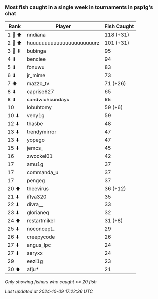 ### Most fish caught in a single week in tournaments in psp1g's chat
| Rank | Player | Fish Caught |
|------|--------|-----------|
| 1 🥇 ⬆ | nndiana  | 118 (+31) |
| 2 🥈 ⬆ | huuuuuuuuuuuuuuuuuuuuuurz  | 101 (+31) |
| 3 🥉 ⬇ | bubinga  | 95 |
| 4 ⬇ | benciee  | 94 |
| 5 ⬇ | fonuwu  | 83 |
| 6 ⬇ | jr_mime  | 73 |
| 7 ⬆ | mazzo_tv  | 71 (+26) |
| 8 ⬇ | caprise627  | 65 |
| 8 ⬇ | sandwichsundays  | 65 |
| 10  | lobuhtomy  | 59 (+6) |
| 10 ⬇ | veny1g  | 59 |
| 12 ⬇ | thasbe  | 48 |
| 13 ⬇ | trendymirror  | 47 |
| 13 ⬇ | yopego  | 47 |
| 15 ⬇ | jemcs_  | 45 |
| 16  | zwockel01  | 42 |
| 17  | amu1g  | 37 |
| 17  | commanda_u  | 37 |
| 17  | pengeg  | 37 |
| 20 ⬆ | theevirus  | 36 (+12) |
| 21 ⬇ | iflya320  | 35 |
| 22 ⬇ | divra__  | 33 |
| 23 ⬇ | glorianeq  | 32 |
| 24 ⬆ | restartmikel  | 31 (+8) |
| 25 ⬇ | noconcept_  | 29 |
| 26 ⬇ | creepycode  | 26 |
| 27 ⬇ | angus_lpc  | 24 |
| 27 ⬇ | seryxx  | 24 |
| 29  | eezi1g  | 23 |
| 30 ⬆ | afju*  | 21 |

_Only showing fishers who caught >= 20 fish_

_Last updated at 2024-10-09 17:22:36 UTC_